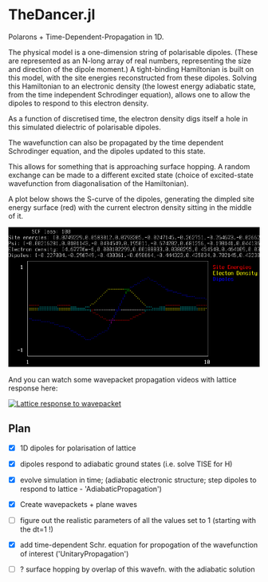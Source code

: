 # TheDancer.jl 

Polarons + Time-Dependent-Propagation in 1D. 

The physical model is a one-dimension string of polarisable dipoles. 
(These are represented as an N-long array of real numbers, representing the
size and direction of the dipole moment.) 
A tight-binding Hamiltonian is built on this model, with the site energies
reconstructed from these dipoles. 
Solving this Hamiltonian to an electronic density (the lowest energy adiabatic
state, from the time independent Schrodinger equation), allows one to allow the
dipoles to respond to this electron density. 

As a function of discretised time, the electron density digs itself a hole in
this simulated dielectric of polarisable dipoles. 

The wavefunction can also be propagated by the time dependent Schrodinger
equation, and the dipoles updated to this state. 

This allows for something that is approaching surface hopping. 
A random exchange can be made to a different excited state (choice of
excited-state wavefunction from diagonalisation of the Hamiltonian).

A plot below shows the S-curve of the dipoles, generating the dimpled site energy surface (red) with the current electron density sitting in the middle of it.

![Screenshot](screenshot.png)

And you can watch some wavepacket propagation videos with lattice response here:

[![Lattice response to wavepacket](https://img.youtube.com/vi/3U_zD0kL460/0.jpg)](https://www.youtube.com/watch?v=3U_zD0kL460)

## Plan
- [x] 1D dipoles for polarisation of lattice
- [x] dipoles respond to adiabatic ground states (i.e. solve TISE for H)
- [x] evolve simulation in time; (adiabatic electronic structure; step dipoles
  to respond to lattice - 'AdiabaticPropagation')
- [x] Create wavepackets + plane waves
- [ ] figure out the realistic parameters of all the values set to 1 (starting with the dt=1 !)
- [x] add time-dependent Schr. equation for propogation of the wavefunction of interest ('UnitaryPropagation')
- [ ] ? surface hopping by overlap of this wavefn. with the adiabatic solution

